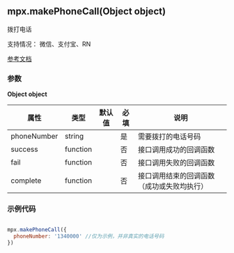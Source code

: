 ## mpx.makePhoneCall(Object object)

拨打电话

支持情况： 微信、支付宝、RN

[参考文档](https://developers.weixin.qq.com/miniprogram/dev/api/device/phone/wx.makePhoneCall.html)

### 参数

**Object object**

| 属性        | 类型     | 默认值 | 必填 | 说明                                   |
|-------------|----------|--------|------|----------------------------------------|
| phoneNumber | string   |        | 是   | 需要拨打的电话号码                     |
| success     | function |        | 否   | 接口调用成功的回调函数                 |
| fail        | function |        | 否   | 接口调用失败的回调函数                 |
| complete    | function |        | 否   | 接口调用结束的回调函数（成功或失败均执行） |


### 示例代码
```js

mpx.makePhoneCall({
  phoneNumber: '1340000' //仅为示例，并非真实的电话号码
})
```